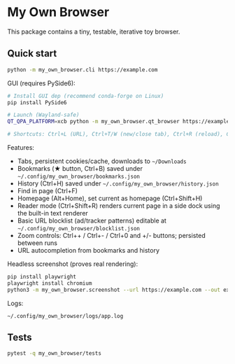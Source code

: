 # My Own Browser

This package contains a tiny, testable, iterative toy browser.

## Quick start

```bash
python -m my_own_browser.cli https://example.com
```

GUI (requires PySide6):

```bash
# Install GUI dep (recommend conda-forge on Linux)
pip install PySide6

# Launch (Wayland-safe)
QT_QPA_PLATFORM=xcb python -m my_own_browser.qt_browser https://example.com

# Shortcuts: Ctrl+L (URL), Ctrl+T/W (new/close tab), Ctrl+R (reload), Ctrl+B (bookmarks), Ctrl+H (history), Ctrl+F (find)
```

Features:
- Tabs, persistent cookies/cache, downloads to `~/Downloads`
- Bookmarks (★ button, Ctrl+B) saved under `~/.config/my_own_browser/bookmarks.json`
- History (Ctrl+H) saved under `~/.config/my_own_browser/history.json`
- Find in page (Ctrl+F)
- Homepage (Alt+Home), set current as homepage (Ctrl+Shift+H)
- Reader mode (Ctrl+Shift+R) renders current page in a side dock using the built-in text renderer
- Basic URL blocklist (ad/tracker patterns) editable at `~/.config/my_own_browser/blocklist.json`
- Zoom controls: Ctrl++ / Ctrl+- / Ctrl+0 and +/- buttons; persisted between runs
- URL autocompletion from bookmarks and history

Headless screenshot (proves real rendering):

```bash
pip install playwright
playwright install chromium
python3 -m my_own_browser.screenshot --url https://example.com --out example_screenshot.png --full-page
```

Logs:

```text
~/.config/my_own_browser/logs/app.log
```

## Tests

```bash
pytest -q my_own_browser/tests
```


